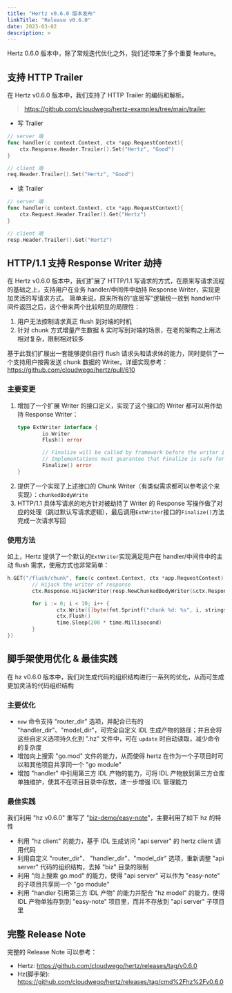 ```yaml
---
title: "Hertz v0.6.0 版本发布"
linkTitle: "Release v0.6.0"
date: 2023-03-02
description: >
---
```


Hertz 0.6.0 版本中，除了常规迭代优化之外，我们还带来了多个重要 feature。

## 支持 HTTP Trailer
在 Hertz v0.6.0 版本中，我们支持了 HTTP Trailer 的编码和解析。
>https://github.com/cloudwego/hertz-examples/tree/main/trailer

* 写 Trailer
```go
// server 端
func handler(c context.Context, ctx *app.RequestContext){
    ctx.Response.Header.Trailer().Set("Hertz", "Good")
}

// client 端
req.Header.Trailer().Set("Hertz", "Good")
```
* 读 Trailer
```go
// server 端
func handler(c context.Context, ctx *app.RequestContext){
    ctx.Request.Header.Trailer().Get("Hertz")
}

// client 端
resp.Header.Trailer().Get("Hertz")
```

## HTTP/1.1 支持 Response Writer 劫持
在 Hertz v0.6.0 版本中，我们扩展了 HTTP/1.1 写请求的方式，在原来写请求流程的基础之上，支持用户在业务 handler/中间件中劫持 Response Writer，实现更加灵活的写请求方式。
简单来说，原来所有的“底层写”逻辑统一放到 handler/中间件返回之后，这个带来两个比较明显的局限性：
1. 用户无法控制请求真正 flush 到对端的时机
2. 针对 chunk 方式增量产生数据 & 实时写到对端的场景，在老的架构之上用法相对复杂，限制相对较多

基于此我们扩展出一套能够提供自行 flush 请求头和请求体的能力，同时提供了一个支持用户按需发送 chunk 数据的 Writer。详细实现参考：https://github.com/cloudwego/hertz/pull/610

### 主要变更
1. 增加了一个扩展 Writer 的接口定义，实现了这个接口的 Writer 都可以用作劫持 Response Writer：
    ```go
    type ExtWriter interface {
            io.Writer
            Flush() error
    
            // Finalize will be called by framework before the writer is released.
            // Implementations must guarantee that Finalize is safe for multiple calls.
            Finalize() error
    }
    ```
2. 提供了一个实现了上述接口的 Chunk Writer（有类似需求都可以参考这个来实现）：`chunkedBodyWrite`
3. HTTP/1.1 具体写请求的地方针对被劫持了 Writer 的 Response 写操作做了对应的处理（跳过默认写请求逻辑），最后调用`ExtWriter`接口的`Finalize()`方法完成一次请求写回
### 使用方法
如上，Hertz 提供了一个默认的`ExtWriter`实现满足用户在 handler/中间件中的主动 flush 需求，使用方式也非常简单：
```go
h.GET("/flush/chunk", func(c context.Context, ctx *app.RequestContext) {
        // Hijack the writer of response
        ctx.Response.HijackWriter(resp.NewChunkedBodyWriter(&ctx.Response, ctx.GetWriter()))

        for i := 0; i < 10; i++ {
                ctx.Write([]byte(fmt.Sprintf("chunk %d: %s", i, strings.Repeat("hi~", i)))) // nolint: errcheck
                ctx.Flush()                                                                 // nolint: errcheck
                time.Sleep(200 * time.Millisecond)
        }
})
```

## 脚手架使用优化 & 最佳实践

在 hz v0.6.0 版本中，我们对生成代码的组织结构进行一系列的优化，从而可生成更加灵活的代码组织结构

### 主要优化
* `new` 命令支持 "router_dir" 选项，并配合已有的 "handler_dir"、"model_dir"，可完全自定义 IDL 生成产物的路径；并且会将这些自定义选项持久化到 ".hz" 文件中，可在 `update` 时自动读取，减少命令的复杂度
* 增加向上搜索 "go.mod" 文件的能力，从而使得 hertz 在作为一个子项目时可以和其他项目共享同一个 "go module"
* 增加 "handler" 中引用第三方 IDL 产物的能力，可将 IDL 产物放到第三方仓库单独维护，使其不在项目目录中存放，进一步增强 IDL 管理能力

### 最佳实践

我们利用 "hz v0.6.0" 重写了 "[biz-demo/easy-note](https://github.com/cloudwego/biz-demo/pull/26)"，主要利用了如下 hz 的特性
- 利用 "hz client"  的能力，基于 IDL 生成访问 "api server" 的 hertz client 调用代码
- 利用自定义 "router_dir"、 "handler_dir"、"model_dir" 选项，重新调整 "api server" 代码的组织结构，去掉 "biz" 目录的限制
- 利用 "向上搜索 go.mod" 的能力，使得 "api server" 可以作为 "easy-note" 的子项目共享同一个 "go module"
- 利用 "handler 引用第三方 IDL 产物" 的能力并配合 "hz model" 的能力，使得 IDL 产物单独存到到 "easy-note" 项目里，而并不存放到 "api server" 子项目里

## 完整 Release Note

完整的 Release Note 可以参考：
* Hertz: https://github.com/cloudwego/hertz/releases/tag/v0.6.0
* Hz(脚手架): https://github.com/cloudwego/hertz/releases/tag/cmd%2Fhz%2Fv0.6.0
